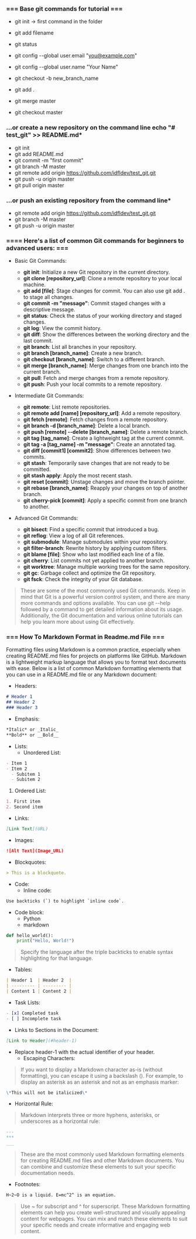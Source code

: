 
### === Base git commands for tutorial ===

- git init -> first command in the folder
- git add filename
- git status

- git config --global user.email "<you@example.com>"
- git config --global user.name "Your Name"

- git checkout -b new_branch_name
- git add .
- git merge master
- git checkout master

### …or create a new repository on the command line echo "# test_git" >> README.md*

- git init
- git add README.md
- git commit -m "first commit"
- git branch -M master
- git remote add origin <https://github.com/idfldev/test_git.git>
- git push -u origin master
- git pull origin master

### …or push an existing repository from the command line*

- git remote add origin <https://github.com/idfldev/test_git.git>
- git branch -M master
- git push -u origin master

### ==== Here's a list of common Git commands for beginners to advanced users: ===

- Basic Git Commands:
  - **git init**: Initialize a new Git repository in the current directory.
  - **git clone [repository_url]**: Clone a remote repository to your local machine.
  - **git add [file]**: Stage changes for commit. You can also use git add . to stage all changes.
  - **git commit -m "message"**: Commit staged changes with a descriptive message.
  - **git status**: Check the status of your working directory and staged changes.
  - **git log**: View the commit history.
  - **git diff**: Show the differences between the working directory and the last commit.
  - **git branch**: List all branches in your repository.
  - **git branch [branch_name]**: Create a new branch.
  - **git checkout [branch_name]**: Switch to a different branch.
  - **git merge [branch_name]**: Merge changes from one branch into the current branch.
  - **git pull**: Fetch and merge changes from a remote repository.
  - **git push**: Push your local commits to a remote repository.

- Intermediate Git Commands:
  - **git remote**: List remote repositories.
  - **git remote add [name] [repository_url]**: Add a remote repository.
  - **git fetch [remote]**: Fetch changes from a remote repository.
  - **git branch -d [branch_name]**: Delete a local branch.
  - **git push [remote] --delete [branch_name]**: Delete a remote branch.
  - **git tag [tag_name]**: Create a lightweight tag at the current commit.
  - **git tag -a [tag_name] -m "message"**: Create an annotated tag.
  - **git diff [commit1] [commit2]**: Show differences between two commits.
  - **git stash**: Temporarily save changes that are not ready to be committed.
  - **git stash apply**: Apply the most recent stash.
  - **git reset [commit]**: Unstage changes and move the branch pointer.
  - **git rebase [branch_name]**: Reapply your changes on top of another branch.
  - **git cherry-pick [commit]**: Apply a specific commit from one branch to another.

- Advanced Git Commands:
  - **git bisect**: Find a specific commit that introduced a bug.
  - **git reflog**: View a log of all Git references.
  - **git submodule**: Manage submodules within your repository.
  - **git filter-branch**: Rewrite history by applying custom filters.
  - **git blame [file]**: Show who last modified each line of a file.
  - **git cherry**: List commits not yet applied to another branch.
  - **git worktree**: Manage multiple working trees for the same repository.
  - **git gc**: Garbage collect and optimize the Git repository.
  - **git fsck**: Check the integrity of your Git database.
  
>These are some of the most commonly used Git commands. Keep in mind that Git is a powerful version control system,
>and there are many more commands and options available. You can use git --help followed by a command to get detailed
>information about its usage. Additionally, the Git documentation and various
>online tutorials can help you learn more about using Git effectively.

### === How To Markdown Format in Readme.md File ===

Formatting files using Markdown is a common practice,
especially when creating README.md files for projects
on platforms like GitHub. Markdown is a lightweight markup
language that allows you to format text documents with ease.
Below is a list of common Markdown formatting elements that
you can use in a README.md file or any Markdown document:

- Headers:

```markdown
# Header 1
## Header 2
### Header 3
```

- Emphasis:

```markdown
*Italic* or _Italic_
**Bold** or __Bold__
```

- Lists:
  - Unordered List:

```markdown
- Item 1
- Item 2
  - Subitem 1
  - Subitem 2
```

1. Ordered List:

```markdown
1. First item
2. Second item
```

- Links:

```markdown
[Link Text](URL)
```

- Images:

```markdown
![Alt Text](Image_URL)
```

- Blockquotes:

```markdown
> This is a blockquote.
```

- Code:
  - Inline code:

```python
Use backticks (`) to highlight `inline code`.
```

- Code block:
  - Python
  - markdown

```python
def hello_world():
    print("Hello, World!")
```

> Specify the language after the triple backticks to enable syntax highlighting for that language.

- Tables:

```markdown
| Header 1  | Header 2  |
| --------- | --------- |
| Content 1 | Content 2 |
```

- Task Lists:

```markdown
- [x] Completed task
- [ ] Incomplete task
```

- Links to Sections in the Document:

```markdown
[Link to Header](#header-1)
```

- Replace header-1 with the actual identifier of your header.
  - Escaping Characters:

> If you want to display a Markdown character as-is (without formatting), you can escape it using a backslash (\). For example, to display an asterisk as an asterisk and not as an emphasis marker:

```markdown
\*This will not be italicized\*
```

- Horizontal Rule:

> Markdown interprets three or more hyphens, asterisks, or underscores as a horizontal rule:

```markdown
---
***
___
```

> These are the most commonly used Markdown formatting elements for
> creating README.md files and other Markdown documents.
> You can combine and customize these elements to
> suit your specific documentation needs.

- Footnotes:

```markdown
H~2~O is a liquid. E=mc^2^ is an equation.
```

> Use ~ for subscript and ^ for superscript.
> These Markdown formatting elements can help you create well-structured and visually appealing content for webpages.
> You can mix and match these elements to suit your specific needs and create informative and engaging web content.
